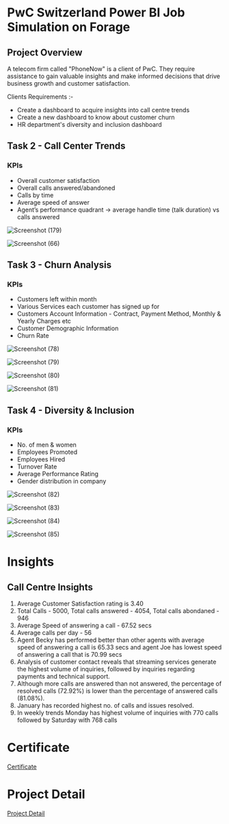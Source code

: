# PwC Switzerland Power BI Job Simulation on Forage 

## Project Overview
A telecom firm called "PhoneNow" is a client of PwC. They require assistance to gain valuable insights and make informed decisions that drive business growth and customer satisfaction. 

Clients Requirements :-
* Create a dashboard to acquire insights into call centre trends 
* Create a new dashboard to know about customer churn 
* HR department's diversity and inclusion dashboard
  
## Task 2 - Call Center Trends
### KPIs
* Overall customer satisfaction
* Overall calls answered/abandoned
* Calls by time
* Average speed of answer
* Agent’s performance quadrant -> average handle time (talk duration) vs calls answered

![Screenshot (179)](https://github.com/KAMNA11/PwC-Virtual_Internship_Case_Experience_Programme/assets/136696822/7c33b7cd-ed27-4f82-8a88-c793b2770c9d)


![Screenshot (66)](https://github.com/KAMNA11/PwC-Forage_Virtual_Internship_Program/assets/136696822/b89ce834-97b8-4a2b-a2d4-2eac55f9114f)

## Task 3 - Churn Analysis
### KPIs
* Customers left within month
* Various Services each customer has signed up for
* Customers Account Information - Contract, Payment Method, Monthly & Yearly Charges etc
* Customer Demographic Information
* Churn Rate

![Screenshot (78)](https://github.com/KAMNA11/PwC-Forage_Virtual_Internship_Program/assets/136696822/9068da54-5aa8-4c43-92a5-6cbd7f25ea9e)


![Screenshot (79)](https://github.com/KAMNA11/PwC-Forage_Virtual_Internship_Program/assets/136696822/1b9d0b0e-9809-4474-8010-554bfac8864c)


![Screenshot (80)](https://github.com/KAMNA11/PwC-Forage_Virtual_Internship_Program/assets/136696822/b42359b5-0b2c-49c9-af49-df8ba3df8415)


![Screenshot (81)](https://github.com/KAMNA11/PwC-Forage_Virtual_Internship_Program/assets/136696822/b9e8780f-4672-442c-bd43-2f5b2dfbad91)


## Task 4 - Diversity & Inclusion
### KPIs
* No. of men & women
* Employees Promoted
* Employees Hired
* Turnover Rate
* Average Performance Rating
* Gender distribution in company


![Screenshot (82)](https://github.com/KAMNA11/PwC-Forage_Virtual_Internship_Program/assets/136696822/aee3f346-55bb-4ee9-ad30-aaa6a31c8e00)


![Screenshot (83)](https://github.com/KAMNA11/PwC-Forage_Virtual_Internship_Program/assets/136696822/2aa237bf-5bc7-4a81-ac24-af95fdc50db7)


![Screenshot (84)](https://github.com/KAMNA11/PwC-Forage_Virtual_Internship_Program/assets/136696822/c6b3badd-08eb-4a22-bda6-89d957e3e807)


![Screenshot (85)](https://github.com/KAMNA11/PwC-Forage_Virtual_Internship_Program/assets/136696822/bd7b0b9a-137c-4f28-b3e2-d165317becea)

# Insights
## Call Centre Insights 
1. Average Customer Satisfaction rating is 3.40
2. Total Calls - 5000, Total calls answered - 4054, Total calls abondaned - 946
3. Average Speed of answering a call - 67.52 secs
4. Average calls per day - 56
5. Agent Becky has performed better than other agents with average speed of answering a call is 65.33 secs and agent Joe has lowest speed of answering a call that is 70.99 secs
6. Analysis of customer contact reveals that streaming services generate the highest volume of inquiries, followed by inquiries regarding payments and technical support.
7. Although more calls are answered than not answered, the percentage of resolved calls (72.92%) is lower than the percentage of answered calls (81.08%).
8. January has recorded highest no. of calls and issues resolved.
9. In weekly trends Monday has highest volume of inquiries with 770 calls followed by Saturday with 768 calls 

#  Certificate

[Certificate](https://github.com/KAMNA11/PwC-Forage_Virtual_Internship_Programme/blob/main/Certificate.pdf)


# Project Detail

[Project Detail](https://www.theforage.com/virtual-internships/prototype/a87GpgE6tiku7q3gu/PwC-Power-BI-Virtual-Case-Experience)
